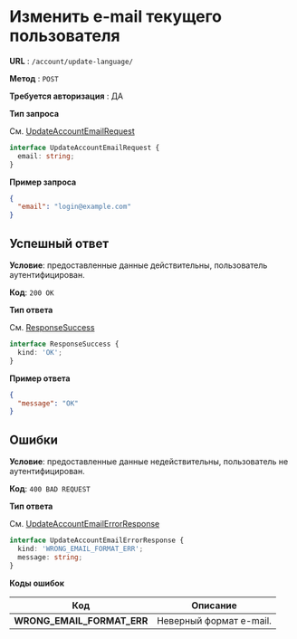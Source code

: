 # Изменить e-mail текущего пользователя

**URL** : `/account/update-language/`

**Метод** : `POST`

**Требуется авторизация** : ДА

**Тип запроса**

См. [UpdateAccountEmailRequest](/api-docs/types.md#UpdateAccountEmailRequest)

```typescript
interface UpdateAccountEmailRequest {
  email: string;
}
```

**Пример запроса**

```json
{
  "email": "login@example.com"
}
```

## Успешный ответ

**Условие**: предоставленные данные действительны, пользователь аутентифицирован.

**Код**: `200 OK`

**Тип ответа**

См. [ResponseSuccess](/api-docs/types.md#ResponseSuccess)

```typescript
interface ResponseSuccess {
  kind: 'OK';
}
```

**Пример ответа**

```json
{
  "message": "OK"
}
```

## Ошибки

**Условие**: предоставленные данные недействительны, пользователь не аутентифицирован.

**Код**: `400 BAD REQUEST`

**Тип ответа**

См. [UpdateAccountEmailErrorResponse](/api-docs/types.md#UpdateAccountEmailErrorResponse)

```typescript
interface UpdateAccountEmailErrorResponse {
  kind: 'WRONG_EMAIL_FORMAT_ERR';
  message: string;
}
```

**Коды ошибок**

| Код                        | Описание                |
| -------------------------- | ----------------------- |
| **WRONG_EMAIL_FORMAT_ERR** | Неверный формат e-mail. |
